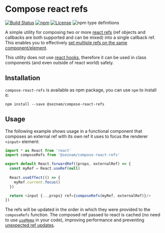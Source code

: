 # Compose react refs

[![Build Status](https://travis-ci.org/seznam/compose-react-refs.svg?branch=master)](https://travis-ci.org/seznam/compose-react-refs)
[![npm](https://img.shields.io/npm/v/@seznam/compose-react-refs.svg)](https://www.npmjs.com/package/@seznam/compose-react-refs)
[![License](https://img.shields.io/npm/l/@seznam/compose-react-refs.svg)](LICENSE)
![npm type definitions](https://img.shields.io/npm/types/@seznam/compose-react-refs.svg)

A simple utility for composing two or more
[react refs](https://reactjs.org/docs/refs-and-the-dom.html) (ref objects and
callbacks are both supported and can be mixed) into a single callback ref. This
enables you to effectively
[set multiple refs on the same component/element](https://github.com/facebook/react/issues/13029).

This utility does not use
[react hooks](https://reactjs.org/docs/hooks-intro.html), therefore it can be
used in class components (and even outside of react world) safely.

## Installation

`compose-react-refs` is available as npm package, you can use `npm` to install
it:

```
npm install --save @seznam/compose-react-refs
```

## Usage

The following example shows usage in a functional component that composes an
external ref with its own ref it uses to focus the renderer `<input>` element:

```typescript jsx
import * as React from 'react'
import composeRefs from '@seznam/compose-react-refs'

export default React.forwardRef((props, externalRef) => {
  const myRef = React.useRef(null)
  
  React.useEffect(() => {
    myRef.current.focus()
  })

  return <input {...props} ref={composeRefs(myRef, externalRef)}/>
})
```

The refs will be updated in the order in which they were provided to the
`composeRefs` function. The composed ref passed to react is cached (no need to
use [`useMemo`](https://reactjs.org/docs/hooks-reference.html#usememo) in your
code), improving performance and preventing
[unexpected ref updates](https://reactjs.org/docs/refs-and-the-dom.html#caveats-with-callback-refs).
